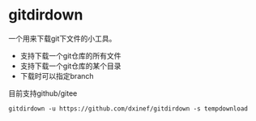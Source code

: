 gitdirdown
====

一个用来下载git下文件的小工具。

- 支持下载一个git仓库的所有文件
- 支持下载一个git仓库的某个目录
- 下载时可以指定branch

目前支持github/gitee

```
gitdirdown -u https://github.com/dxinef/gitdirdown -s tempdownload
```

